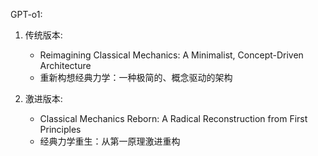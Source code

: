 GPT-o1:

1. 传统版本:
   - Reimagining Classical Mechanics: A Minimalist, Concept-Driven Architecture
   - 重新构想经典力学：一种极简的、概念驱动的架构

2. 激进版本:
   - Classical Mechanics Reborn: A Radical Reconstruction from First Principles
   - 经典力学重生：从第一原理激进重构

